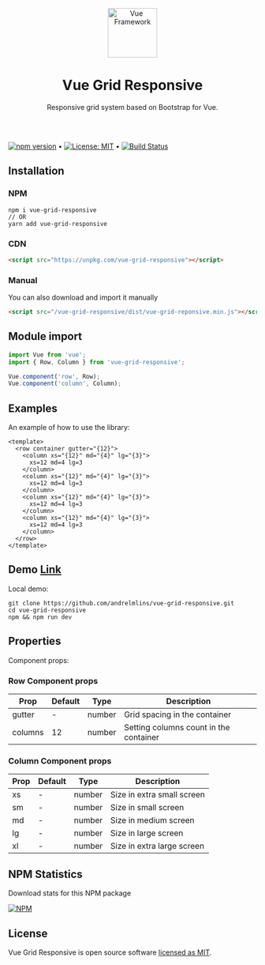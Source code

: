 <div align="center">

<img alt="Vue Framework" src="https://vuejs.org/images/logo.png" width="100">

<h1>Vue Grid Responsive</h1>

Responsive grid system based on Bootstrap for Vue.

</div>

<br />
<br />

[![npm version](https://badge.fury.io/js/vue-grid-responsive.svg)](https://www.npmjs.com/package/vue-grid-responsive) &bull; [![License: MIT](https://img.shields.io/badge/License-MIT-yellow.svg)](https://github.com/andrelmlins/vue-grid-responsive/blob/master/LICENSE) &bull; [![Build Status](https://travis-ci.com/andrelmlins/vue-grid-responsive.svg?branch=master)](https://travis-ci.com/andrelmlins/vue-grid-responsive)

## Installation

### NPM

```
npm i vue-grid-responsive
// OR
yarn add vue-grid-responsive
```

### CDN

```html
<script src="https://unpkg.com/vue-grid-responsive"></script>
```

### Manual

You can also download and import it manually

```html
<script src="/vue-grid-responsive/dist/vue-grid-reponsive.min.js"></script>
```

## Module import

```js
import Vue from 'vue';
import { Row, Column } from 'vue-grid-responsive';

Vue.component('row', Row);
Vue.component('column', Column);
```

## Examples

An example of how to use the library:

```vue
<template>
  <row container gutter="{12}">
    <column xs="{12}" md="{4}" lg="{3}">
      xs=12 md=4 lg=3
    </column>
    <column xs="{12}" md="{4}" lg="{3}">
      xs=12 md=4 lg=3
    </column>
    <column xs="{12}" md="{4}" lg="{3}">
      xs=12 md=4 lg=3
    </column>
    <column xs="{12}" md="{4}" lg="{3}">
      xs=12 md=4 lg=3
    </column>
  </row>
</template>
```

## Demo [Link](https://vue-grid-responsive.netlify.com/)

Local demo:

```
git clone https://github.com/andrelmlins/vue-grid-responsive.git
cd vue-grid-responsive
npm && npm run dev
```

## Properties

Component props:

### Row Component props

| Prop    | Default | Type   | Description                            |
| ------- | ------- | ------ | -------------------------------------- |
| gutter  | -       | number | Grid spacing in the container          |
| columns | 12      | number | Setting columns count in the container |

### Column Component props

| Prop | Default | Type   | Description                |
| ---- | ------- | ------ | -------------------------- |
| xs   | -       | number | Size in extra small screen |
| sm   | -       | number | Size in small screen       |
| md   | -       | number | Size in medium screen      |
| lg   | -       | number | Size in large screen       |
| xl   | -       | number | Size in extra large screen |

## NPM Statistics

Download stats for this NPM package

[![NPM](https://nodei.co/npm/vue-grid-responsive.png)](https://nodei.co/npm/vue-grid-responsive/)

## License

Vue Grid Responsive is open source software [licensed as MIT](https://github.com/andrelmlins/vue-grid-responsive/blob/master/LICENSE).
